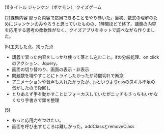 (1)タイトル
ジャンケン（ポケモン）
クイズゲーム

(2)課題内容
習った内容で応用できることをやり巻いた。当初、数式の理解のためにジャンケンのみやろうと思っていたものの、1時間ほどで終了。講義の内容を応用する思考の柔軟性がなく、クイズアプリをネットで調べながら作りました。

(5)工夫した点、拘った点
* 講義で習った内容をしっかり使って落とし込むこと。ifの分岐処理、on clickのアクション、Jquery。
* 画面の切り替わり、画面の表示・非表示
* 問題数を増やすことにトライしたかったが時間切れで断念
* アニメーションや音声も入れたかったが、jsというよりcssのスキル不足の気がしたので後回し
* とりあえず手を動かすことにフォーカスしていたがニッチもさっちもいかなくなり手書きで頭を整理

(5)
* もっと応用力をつけたい。
* 画面を呼び出すところは難しかった。addClassとremoveClass
